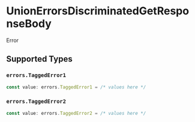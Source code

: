 # UnionErrorsDiscriminatedGetResponseBody

Error


## Supported Types

### `errors.TaggedError1`

```typescript
const value: errors.TaggedError1 = /* values here */
```

### `errors.TaggedError2`

```typescript
const value: errors.TaggedError2 = /* values here */
```


